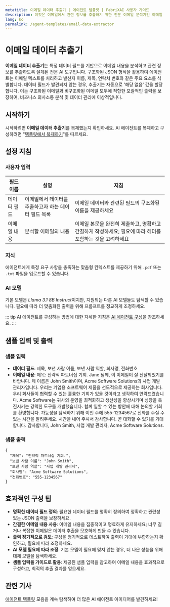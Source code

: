 ```yaml
---
metatitle: 이메일 데이터 추출기 | 에이전트 템플릿 | FabriXAI 사용자 가이드
description: 이것은 이메일에서 관련 정보를 추출하기 위한 전문 이메일 분석기인 이메일 데이터 추출기 사용자 가이드입니다.
lang: ko
permalink: /agent-templates/email-data-extractor
---
```


# 이메일 데이터 추출기

**이메일 데이터 추출기**는 특정 데이터 필드를 기반으로 이메일 내용을 분석하고 관련 정보를 추출하도록 설계된 전문 AI 도구입니다. 구조화된 JSON 형식을 활용하여 에이전트는 이메일 텍스트를 처리하고 발신자 이름, 제목, 연락처 번호와 같은 주요 요소를 식별합니다. 데이터 필드가 발견되지 않는 경우, 추출기는 자동으로 '해당 없음' 값을 할당합니다. 이는 구조화된 이메일과 비구조화된 이메일 모두에 적합한 포괄적인 출력을 보장하여, 비즈니스 의사소통 분석 및 데이터 관리에 이상적입니다.

## 시작하기

시작하려면 **이메일 데이터 추출기**를 복제했는지 확인하세요. AI 에이전트를 복제하고 구성하려면 "[템플릿에서 복제하기](/en-us/clone-from-template)"를 따르세요.

## 설정 지침

### 사용자 입력

| 필드 이름     | 설명                                            | 지침                                               |
| ------------- | ----------------------------------------------- | -------------------------------------------------- |
| 데이터 필드  | 이메일에서 데이터를 추출하고자 하는 데이터 필드 목록 | 이메일 데이터와 관련된 필드의 구조화된 이름을 제공하세요 |
| 이메일 내용   | 분석할 이메일의 내용                            | 이메일 본문을 완전히 제출하고, 명확하고 간결하게 작성하세요; 필요에 따라 헤더를 포함하는 것을 고려하세요 |

### 지식

에이전트에게 특정 요구 사항을 충족하는 맞춤형 컨텍스트를 제공하기 위해 `.pdf` 또는 `.txt` 파일을 업로드할 수 있습니다.

### AI 모델

기본 모델은 *Llama 3.1 8B Instruct*이지만, 지원되는 다른 AI 모델들도 탐색할 수 있습니다. 필요에 따라 더 맞춤화된 출력을 위해 프롬프트를 정교하게 조정하세요.

::: tip
AI 에이전트를 구성하는 방법에 대한 자세한 지침은 [AI 에이전트 구성](/en-us/configure-ai-agent/)을 참조하세요.
:::

## 샘플 입력 및 출력

### 샘플 입력

- **데이터 필드**: 제목, 보낸 사람 이름, 보낸 사람 역할, 회사명, 전화번호
- **이메일 내용**: 제목: 전략적 파트너십 기회. Jane 님께, 이 이메일이 잘 전달되었기를 바랍니다. 제 이름은 John Smith이며, Acme Software Solutions의 사업 개발 관리자입니다. 우리는 기업용 소프트웨어 제품을 선도적으로 제공하는 회사입니다. 우리 회사들이 협력할 수 있는 훌륭한 기회가 있을 것이라고 생각하여 연락드렸습니다. Acme Software는 귀사의 운영을 최적화하고 생산성을 향상시키며 성장을 촉진시키는 강력한 도구를 개발했습니다. 함께 일할 수 있는 방안에 대해 논의할 기회를 환영합니다. 가능성을 탐색하기 위해 이번 주에 555-1234567로 전화를 주실 수 있는 시간을 알려주세요. 시간을 내어 주셔서 감사합니다. 곧 대화할 수 있기를 기대합니다. 감사합니다, John Smith, 사업 개발 관리자, Acme Software Solutions.

### 샘플 출력

```
{
  "제목": "전략적 파트너십 기회.",
  "보낸 사람 이름": "John Smith",
  "보낸 사람 역할": "사업 개발 관리자",
  "회사명": "Acme Software Solutions",
  "전화번호": "555-1234567"
}
```

## 효과적인 구성 팁

- **명확한 데이터 필드 정의**: 필요한 데이터 필드를 명확히 정의하여 정확하고 관련성 있는 JSON 출력을 보장하세요.
- **간결한 이메일 내용 사용**: 이메일 내용을 집중적이고 명료하게 유지하세요; 너무 길거나 복잡한 이메일은 데이터 추출을 모호하게 만들 수 있습니다.
- **출력 정기적으로 검토**: 구성을 정기적으로 테스트하여 출력이 기대에 부합하는지 확인하고, 필요에 따라 조정하세요.
- **AI 모델 필요에 따라 조정**: 기본 모델이 필요에 맞지 않는 경우, 더 나은 성능을 위해 대체 모델을 탐색하세요.
- **샘플 입력을 가이드로 활용**: 제공된 샘플 입력을 참고하여 이메일 내용을 효과적으로 구성하고, 최적의 추출 결과를 얻으세요.

## 관련 기사
[에이전트 템플릿](/en-us/agent-templates/) 모음을 계속 탐색하여 더 많은 AI 에이전트 아이디어를 발견하세요!